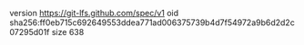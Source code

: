 version https://git-lfs.github.com/spec/v1
oid sha256:ff0eb715c692649553ddea771ad006375739b4d7f54972a9b6d2d2c07295d01f
size 638
